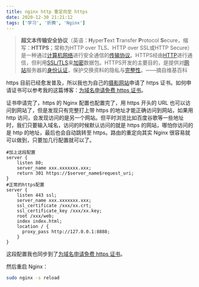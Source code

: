 ```yaml
---
title: nginx http 重定向至 https
date: 2020-12-30 21:21:12
tags: ['学习', '折腾', 'Nginx']
---
```


> **超文本传输安全协议**（英语：**H**yper**T**ext **T**ransfer **P**rotocol **S**ecure，缩写：**HTTPS**；常称为HTTP over TLS、HTTP over SSL或HTTP Secure）是一种通过[计算机网络](https://zh.wikipedia.org/wiki/計算機網絡)进行安全通信的[传输协议](https://zh.wikipedia.org/wiki/網路傳輸協定)。HTTPS经由[HTTP](https://zh.wikipedia.org/wiki/HTTP)进行通信，但利用[SSL/TLS](https://zh.wikipedia.org/wiki/传输层安全)来[加密](https://zh.wikipedia.org/wiki/加密)数据包。HTTPS开发的主要目的，是提供对[网站](https://zh.wikipedia.org/wiki/網站)服务器的[身份认证](https://zh.wikipedia.org/wiki/身份验证)，保护交换资料的隐私与[完整性](https://zh.wikipedia.org/wiki/完整性)。——摘自维基百科

https 目前已经愈发普及，所以我也为自己的[摄影网站](https://album.animalcrossing.life/)申请了 https 证书。如何申请证书可以参考我的这篇博客：[为域名申请免费 https 证书](https://evolly.one/2020/12/15/137-freessl/)。

证书申请完了，https 的 Nginx 配置也配置完了，用 https 开头的 URL 也可以访问到网站了，但是发现只有完整打上带 https 的地址才能正确访问到网站，如果用 http 访问，会发现访问的是另一个网站。但平时浏览比如百度谷歌等一些地址时，我们只要输入域名，访问的时候默认访问的就是 https 的网站，哪怕你访问的是 http 的地址，最后也会自动跳转至 https。路由的重定向其实 Nginx 很容易就可以做到，只要加几行配置就可以了。

```nginx
#加上这段配置
server {
    listen 80;
    server_name xxx.xxxxxxx.xxx;
    return 301 https://$server_name$request_uri;
}
#正常的https配置
server {
    listen 443 ssl;
    server_name xxx.xxxxxxx.xxx;
    ssl_certificate /xxx/xx.crt;
    ssl_certificate_key /xxx/xx.key;
    root /xxx/web;
    index index.html;
    location / {
      proxy_pass http://127.0.0.1:8888;
    }
}
```

这段配置我也同步到了[为域名申请免费 https 证书](https://evolly.one/2020/12/15/137-freessl/)。

然后重启 Nginx：

```bash
sudo nginx -s reload
```